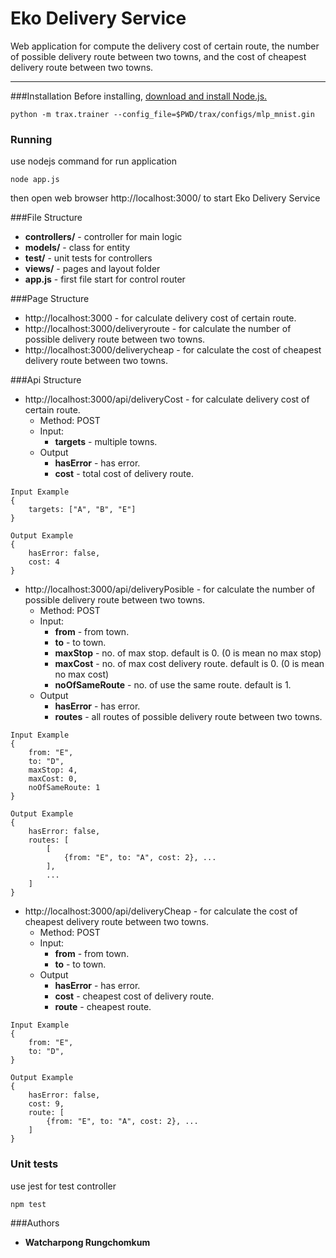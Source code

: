 Eko Delivery Service
===================

 
Web application for compute the delivery cost of certain route, the number of possible delivery route between two towns, and the cost of cheapest delivery route between two towns.

----------

###Installation
Before installing, [download and install Node.js.](https://nodejs.org/en/download/) 

```
python -m trax.trainer --config_file=$PWD/trax/configs/mlp_mnist.gin
```

### Running

use nodejs command for run application
```
node app.js
```
then open web browser http://localhost:3000/ to start Eko Delivery Service

###File Structure
* **controllers/** - controller for main logic
* **models/** - class for entity
* **test/** - unit tests for controllers
* **views/** - pages and layout folder
* **app.js** - first file start for control router

###Page Structure
* http://localhost:3000 - for calculate delivery cost of certain route.
* http://localhost:3000/deliveryroute - for calculate the number of possible delivery route between two towns.
* http://localhost:3000/deliverycheap - for calculate the cost of cheapest delivery route between two towns.

###Api Structure
* http://localhost:3000/api/deliveryCost - for calculate delivery cost of certain route.
	* Method: POST
	* Input: 
		* **targets** - multiple towns.
	* Output
		* **hasError** - has error.
		* **cost** - total cost of delivery route.
```
Input Example
{
	targets: ["A", "B", "E"]
}

Output Example
{
	hasError: false,
	cost: 4
}
```

 * http://localhost:3000/api/deliveryPosible - for calculate the number of possible delivery route between two towns.
	* Method: POST
	* Input: 
		* **from** - from town.
		* **to** - to town.
		* **maxStop** - no. of max stop. default is 0. (0 is mean no max stop)
		* **maxCost** - no. of max cost delivery route. default is 0. (0 is mean no max cost)
		* **noOfSameRoute** - no. of use the same route. default is 1.
	* Output
		* **hasError** - has error.
		* **routes** - all routes of possible delivery route between two towns.
```
Input Example
{
	from: "E",
	to: "D",
	maxStop: 4,
	maxCost: 0,
	noOfSameRoute: 1
}

Output Example
{
	hasError: false,
	routes: [
		[
			{from: "E", to: "A", cost: 2}, ...
		],
		...
	]
}
```	

 * http://localhost:3000/api/deliveryCheap - for calculate the cost of cheapest delivery route between two towns.
	* Method: POST
	* Input: 
		* **from** - from town.
		* **to** - to town.
	* Output
		* **hasError** - has error.
		* **cost** - cheapest cost of delivery route.
		* **route** - cheapest route.
```
Input Example
{
	from: "E",
	to: "D",
}

Output Example
{
	hasError: false,
	cost: 9,
	route: [
		{from: "E", to: "A", cost: 2}, ...
	]
}
```	

### Unit tests
use jest for test controller
```
npm test
```
###Authors
* **Watcharpong Rungchomkum**

